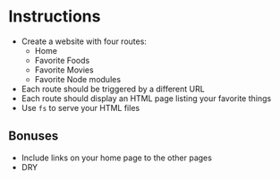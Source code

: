 # Instructions

- Create a website with four routes:
  - Home
  - Favorite Foods
  - Favorite Movies
  - Favorite Node modules
- Each route should be triggered by a different URL
- Each route should display an HTML page listing your favorite things
- Use `fs` to serve your HTML files

## Bonuses

- Include links on your home page to the other pages
- DRY
